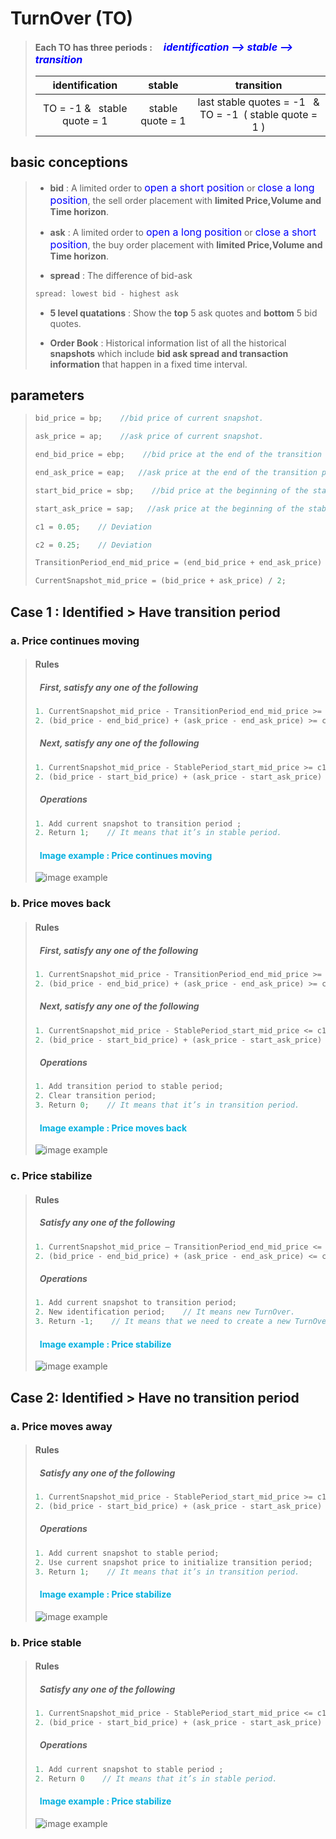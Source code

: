 # __TurnOver (TO)__

> __Each TO has three periods :&emsp;__ __<font color="blue" size=3>*identification —> stable —> transition*</font>__
>
>|       identification       |      stable      |                       transition                       |
>| :------------------------: | :--------------: | :----------------------------------------------------: |
>| TO = -1 &&ensp; stable quote = 1 | stable quote = 1 | last stable quotes = -1 &ensp;& TO = -1&ensp;( stable quote = 1 ) |

## basic conceptions  
>
>+ __bid__ : A limited order to <font color="blue" size=3>open a short position</font> or <font color="blue" size=3>close a long position</font>, the sell order placement with __limited Price,Volume and Time horizon__.  
>
>+ __ask__ : A limited order to <font color="blue" size=3>open a long position</font> or <font color="blue" size=3>close a short position</font>, the buy order placement with __limited Price,Volume and Time horizon__.  
>
>+ __spread__ : The difference of bid-ask
>
>```java
> spread: lowest bid - highest ask
>```
>
>+ __5 level quatations__ : Show the __top__ 5 ask quotes and __bottom__ 5 bid quotes.
>
>+ __Order Book__ : Historical information list of all the historical __snapshots__ which include __bid ask spread and transaction information__ that happen in a fixed time interval.  
>
## parameters  
>
> ```java
> bid_price = bp;    //bid price of current snapshot.
>
> ask_price = ap;    //ask price of current snapshot.
>
> end_bid_price = ebp;    //bid price at the end of the transition period in this TurnOver. (Actually it’s the bid price of the previous snapshot.)
>
> end_ask_price = eap;   //ask price at the end of the transition period in this TurnOver. (Actually it’s the ask price of the previous snapshot.)
>
> start_bid_price = sbp;    //bid price at the beginning of the stable period in this TurnOver.
>
> start_ask_price = sap;   //ask price at the beginning of the stable period in this TurnOver.
>
>c1 = 0.05;    // Deviation 
>
>c2 = 0.25;    // Deviation 
>
>TransitionPeriod_end_mid_price = (end_bid_price + end_ask_price) / 2;
>
>CurrentSnapshot_mid_price = (bid_price + ask_price) / 2;
>```

## __Case 1 : Identified > Have transition period__
  
### __a. Price continues moving__

  > #### Rules
  >
  > ##### &ensp;First, satisfy any one of the following
  >
  >```java
  >1. CurrentSnapshot_mid_price - TransitionPeriod_end_mid_price >= c1;
  >2. (bid_price - end_bid_price) + (ask_price - end_ask_price) >= c2;
  >```
  >
  > ##### &ensp;Next, satisfy any one of the following
  >
  >```java
  >1. CurrentSnapshot_mid_price - StablePeriod_start_mid_price >= c1;
  >2. (bid_price - start_bid_price) + (ask_price - start_ask_price) >= c2;
  >```
  >
  > ##### &ensp;Operations
  >
  >```java
  >1. Add current snapshot to transition period ;
  >2. Return 1;    // It means that it’s in stable period.
  >```
>
> #### <font color="sky blue">&ensp;Image example : Price continues moving</font>
>
> ![image example](/194254.png "Price continues moving")
  
### __b. Price moves back__

  > #### Rules
  >
  > ##### &ensp;First, satisfy any one of the following
  >
  >```java
  >1. CurrentSnapshot_mid_price - TransitionPeriod_end_mid_price >= c1;
  >2. (bid_price - end_bid_price) + (ask_price - end_ask_price) >= c2;
  >```
  >
  > ##### &ensp;Next, satisfy any one of the following
  >
  >```java
  >1. CurrentSnapshot_mid_price - StablePeriod_start_mid_price <= c1;
  >2. (bid_price - start_bid_price) + (ask_price - start_ask_price) <= c2;
  >```
  >
  > ##### &ensp;Operations
  >
  >```java
  >1. Add transition period to stable period;
  >2. Clear transition period;
  >3. Return 0;    // It means that it’s in transition period.
  >```
>
> #### <font color="sky blue">&ensp;Image example : Price moves back</font>
>
> ![image example](/205003.png "Price moves back")

### __c. Price stabilize__

  > #### Rules
  >
  > ##### &ensp;Satisfy any one of the following
  >
  >```java
  >1. CurrentSnapshot_mid_price – TransitionPeriod_end_mid_price <= c1;
  >2. (bid_price - end_bid_price) + (ask_price - end_ask_price) <= c2;
  >```
  >
  > ##### &ensp;Operations
  >
  >```java
  > 1. Add current snapshot to transition period;
  > 2. New identification period;    // It means new TurnOver.
  > 3. Return -1;    // It means that we need to create a new TurnOver.
  >```
>
> #### <font color="sky blue">&ensp;Image example : Price stabilize</font>
>
> ![image example](/214024.png "Price stabilize")

## __Case 2: Identified > Have no transition period__
  
### __a. Price moves away__

  > #### Rules
  >
  > ##### &ensp;Satisfy any one of the following
  >
  >```java
  >1. CurrentSnapshot_mid_price - StablePeriod_start_mid_price >= c1;
  >2. (bid_price - start_bid_price) + (ask_price - start_ask_price) >= c2;
  >```
  >
  > ##### &ensp;Operations
  >
  >```java
  > 1. Add current snapshot to stable period;
  > 2. Use current snapshot price to initialize transition period; 
  > 3. Return 1;    // It means that it’s in transition period.
  >```
>
> #### <font color="sky blue">&ensp;Image example : Price stabilize</font>
>
> ![image example](/213758.png "Price moves away")
  
### __b. Price stable__

  > #### Rules
  >
  > ##### &ensp;Satisfy any one of the following
  >
  >```java
  >1. CurrentSnapshot_mid_price - StablePeriod_start_mid_price <= c1;
  >2. (bid_price - start_bid_price) + (ask_price - start_ask_price) <= c2;
  >```
  >
  > ##### &ensp;Operations
  >
  >```java
  > 1. Add current snapshot to stable period ;
  > 2. Return 0    // It means that it’s in stable period.
  >```
>
> #### <font color="sky blue">&ensp;Image example : Price stabilize</font>
>
> ![image example](/214024.png "Price stable")
